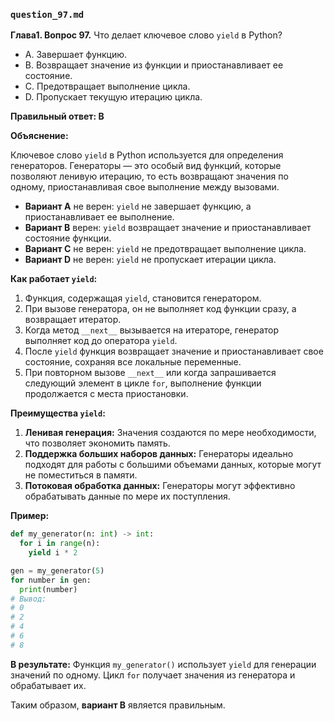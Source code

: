 ### `question_97.md`

**Глава1. Вопрос 97.** Что делает ключевое слово `yield` в Python?

- A.  Завершает функцию.
- B.  Возвращает значение из функции и приостанавливает ее состояние.
- C.  Предотвращает выполнение цикла.
- D.  Пропускает текущую итерацию цикла.

**Правильный ответ: B**

**Объяснение:**

Ключевое слово `yield` в Python используется для определения генераторов. Генераторы — это особый вид функций, которые позволяют ленивую итерацию, то есть возвращают значения по одному, приостанавливая свое выполнение между вызовами.

*   **Вариант A** не верен: `yield` не завершает функцию, а приостанавливает ее выполнение.
*   **Вариант B** верен: `yield` возвращает значение и приостанавливает состояние функции.
*   **Вариант C** не верен: `yield` не предотвращает выполнение цикла.
*   **Вариант D** не верен: `yield` не пропускает итерации цикла.

**Как работает `yield`:**

1.  Функция, содержащая `yield`, становится генератором.
2.  При вызове генератора, он не выполняет код функции сразу, а возвращает итератор.
3.  Когда метод `__next__` вызывается на итераторе, генератор выполняет код до оператора `yield`.
4.  После `yield` функция возвращает значение и приостанавливает свое состояние, сохраняя все локальные переменные.
5.  При повторном вызове `__next__` или когда запрашивается следующий элемент в цикле `for`, выполнение функции продолжается с места приостановки.

**Преимущества `yield`:**

1.  **Ленивая генерация:** Значения создаются по мере необходимости, что позволяет экономить память.
2.  **Поддержка больших наборов данных:** Генераторы идеально подходят для работы с большими объемами данных, которые могут не поместиться в памяти.
3.  **Потоковая обработка данных:** Генераторы могут эффективно обрабатывать данные по мере их поступления.

**Пример:**

```python
def my_generator(n: int) -> int:
  for i in range(n):
    yield i * 2

gen = my_generator(5)
for number in gen:
  print(number)
# Вывод:
# 0
# 2
# 4
# 6
# 8
```
**В результате:**
Функция `my_generator()` использует `yield` для генерации значений по одному. Цикл `for` получает значения из генератора и обрабатывает их.

Таким образом, **вариант B** является правильным.
